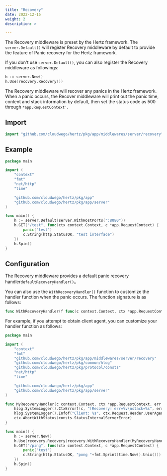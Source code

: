 ```yaml
---
title: "Recovery"
date: 2022-12-15
weight: 2
description: >

---
```


The Recovery middleware is preset by the Hertz framework. The `server.Default()` will register Recovery middleware by default to provide the feature of Panic recovery for the Hertz framework.

If you don't use `server.Default()`, you can also register the Recovery middleware as followings:

```go
h := server.New()
h.Use(recovery.Recovery())
```

The Recovery middleware will recover any panics in the Hertz framework. When a panic occurs, the Recover middleware will print out the panic time, content and stack information by default, then  set the status code as 500 through `*app.RequestContext'`.

## Import

```go
import "github.com/cloudwego/hertz/pkg/app/middlewares/server/recovery"
```

## Example

```go
package main

import (
	"context"
	"fmt"
	"net/http"
	"time"

	"github.com/cloudwego/hertz/pkg/app"
	"github.com/cloudwego/hertz/pkg/app/server"
)

func main() {
	h := server.Default(server.WithHostPorts(":8080"))
	h.GET("/test", func(ctx context.Context, c *app.RequestContext) {
		panic("test")
		c.String(http.StatusOK, "test interface")
	})
	h.Spin()
}
```

## Configuration

The Recovery middleware provides a default panic recovery handler`defaultRecoveryHandler()`。

You can also use the `WithRecoveryHandler()` function to customize the handler function when the panic occurs. The function signature is as follows:

```go
func WithRecoveryHandler(f func(c context.Context, ctx *app.RequestContext, err interface{}, stack []byte))
```

For example, if you attempt to obtain client agent, you can customize your handler function as follows:

```go
package main

import (
	"context"
	"fmt"
	"github.com/cloudwego/hertz/pkg/app/middlewares/server/recovery"
	"github.com/cloudwego/hertz/pkg/common/hlog"
	"github.com/cloudwego/hertz/pkg/protocol/consts"
	"net/http"
	"time"

	"github.com/cloudwego/hertz/pkg/app"
	"github.com/cloudwego/hertz/pkg/app/server"
)

func MyRecoveryHandler(c context.Context, ctx *app.RequestContext, err interface{}, stack []byte) {
	hlog.SystemLogger().CtxErrorf(c, "[Recovery] err=%v\nstack=%s", err, stack)
	hlog.SystemLogger().Infof("Client: %s", ctx.Request.Header.UserAgent())
	ctx.AbortWithStatus(consts.StatusInternalServerError)
}

func main() {
	h := server.New()
	h.Use(recovery.Recovery(recovery.WithRecoveryHandler(MyRecoveryHandler)))
	h.GET("/ping", func(ctx context.Context, c *app.RequestContext) {
		panic("test")
		c.String(http.StatusOK, "pong "+fmt.Sprint(time.Now().Unix()))
	})
	h.Spin()
}
```
